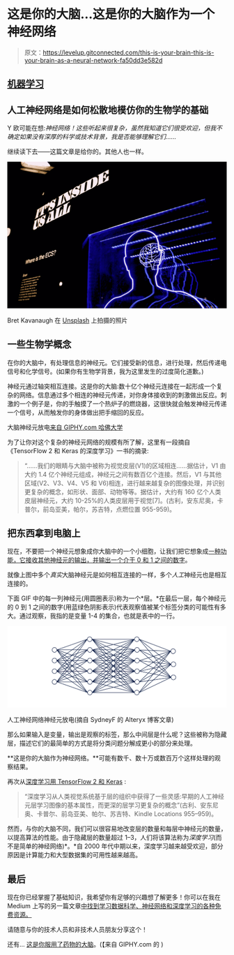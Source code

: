 # 这是你的大脑…这是你的大脑作为一个神经网络

> 原文：<https://levelup.gitconnected.com/this-is-your-brain-this-is-your-brain-as-a-neural-network-fa50dd3e582d>

## [机器学习](https://towardsai.net/p/category/machine-learning)

## 人工神经网络是如何松散地模仿你的生物学的基础

Y 欧可能在想:*神经网络！这些听起来很复杂，虽然我知道它们很受欢迎，但我不确定如果没有深厚的科学或技术背景，我是否能够理解它们……*

继续读下去——这篇文章是给你的。其他人也一样。

![](img/3a2460111896ca57aed66fa5df534316.png)

Bret Kavanaugh 在 [Unsplash](https://unsplash.com?utm_source=medium&utm_medium=referral) 上拍摄的照片

## 一些生物学概念

在你的大脑中，有处理信息的神经元。它们接受新的信息，进行处理，然后传递电信号和化学信号。(如果你有生物学背景，我为这里发生的过度简化道歉。)

神经元通过轴突相互连接。这是你的大脑:数十亿个神经元连接在一起形成一个复杂的网络。信息通过多个相连的神经元传递，对你身体接收到的刺激做出反应。刺激的一个例子是，你的手触摸了一个热炉子的燃烧器，这很快就会触发神经元传递一个信号，从而触发你的身体做出把手缩回的反应。

大脑神经元放电[来自 GIPHY.com 哈佛大学](https://giphy.com/gifs/harvard-brain-neuron-9N2UvCx7wXLnG)

为了让你对这个复杂的神经元网络的规模有所了解，这里有一段摘自《TensorFlow 2 和 Keras 的深度学习》一书的摘录:

> “……我们的眼睛与大脑中被称为视觉皮层(V1)的区域相连……据估计，V1 由大约 1.4 亿个神经元组成，神经元之间有数百亿个连接。然后，V1 与其他区域(V2、V3、V4、V5 和 V6)相连，进行越来越复杂的图像处理，并识别更复杂的概念，如形状、面部、动物等等。据估计，大约有 160 亿个人类皮层神经元，大约 10-25%的人类皮层用于视觉[7]。(古利，安东尼奥，卡普尔，前岛亚美，帕尔，苏吉特，点燃位置 955-959)。

## 把东西拿到电脑上

现在，不要把一个神经元想象成你大脑中的一个小细胞，让我们把它想象成[一种功能，它接收其他神经元的输出，并输出一个介于 0 和 1 之间的数字](https://www.youtube.com/watch?v=aircAruvnKk&list=PLZHQObOWTQDN52m7Y21ePrTbvXkPaWVSg&index=3&t=0s)。

就像上图中多个*真实*大脑神经元是如何相互连接的一样，多个*人工*神经元也是相互连接的。

下面 GIF 中的每一列神经元(用圆圈表示)称为一个*层。*在最后一层，每个神经元的 0 到 1 之间的数字(用蓝绿色阴影表示)代表观察值被某个标签分类的可能性有多大。通过观察，我指的是变量 1-4 的集合，也就是表中的一行。

![](img/c537dc9584d68920c5c462aec92df824.png)

人工神经网络神经元放电(摘自 SydneyF 的 Alteryx 博客文章)

那么如果输入是变量，输出是观察的标签，那么中间层是什么呢？这些被称为隐藏层，描述它们的最简单的方式是将分类问题分解成更小的部分来处理。

**这是你的大脑作为神经网络。**可能有数千、数十万或数百万个这样处理的观察结果。

再次从[深度学习用 TensorFlow 2 和 Keras](https://www.amazon.com/Deep-Learning-TensorFlow-Keras-Regression/dp/1838823417) :

> “深度学习从人类视觉系统基于层的组织中获得了一些灵感:早期的人工神经元层学习图像的基本属性，而更深的层学习更复杂的概念”(古利、安东尼奥、卡普尔、前岛亚美、帕尔、苏吉特、Kindle Locations 955–959)。

然而，与你的大脑不同，我们可以很容易地改变层的数量和每层中神经元的数量，以提高算法的性能。由于隐藏层的数量超过 1–3，人们将该算法称为*深度学习*(而不是简单的神经网络)*。*自 2000 年代中期以来，深度学习越来越受欢迎，部分原因是计算能力和大型数据集的可用性越来越高。

## 最后

现在你已经掌握了基础知识，我希望你有足够的兴趣想了解更多！你可以在我在 Medium 上写的另一篇文章[中找到学习数据科学、神经网络和深度学习的各种免费资源。](https://towardsdatascience.com/a-compilation-of-free-data-science-resources-7861f572cc85)

请随意与你的技术人员和非技术人员朋友分享这个！

还有… [这是你服用了药物的大脑](https://www.nytimes.com/2016/08/08/business/media/this-is-your-brain-on-drugs-tweaked-for-todays-parents.html)。(【来自 GIPHY.com 的 )